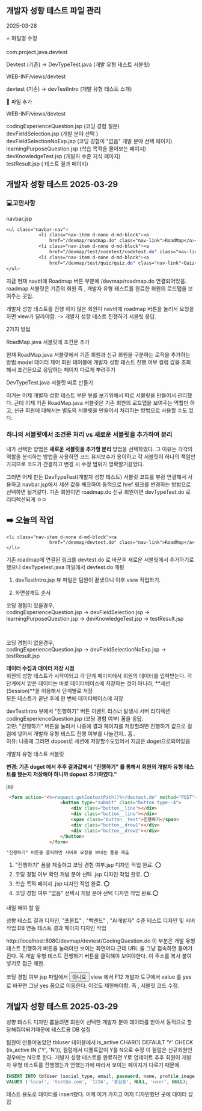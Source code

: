 
## 개발자 성향 테스트 파일 관리 

2025-03-28

⭐️ 파일명 수정

com.project.java.devtest

Devtest (기존) -> DevTypeTest.java (개발 유형 테스트 서블릿) 

WEB-INF/views/devtest

devtest (기존) -> devTestIntro (개발 유형 테스트 소개)

📌 파일 추가 

WEB-INF/views/devtest

codingExperienceQuestion.jsp (코딩 경험 질문) </br>
devFieldSelection.jsp (개발 분야 선택 ) </br>
devFieldSelectionNoExp.jsp (코딩 경험이 "없음" 개발 분야 선택 페이지) </br>
learningPurposeQuestion.jsp (학습 목적을 물어보는 페이지) </br>
devKnowledgeTest.jsp (개발자 수준 지식 페이지) </br>
testResult.jsp ( 테스트 결과 페이지)</br> 



## 개발자 성향 테스트 2025-03-29

### 💻고민사항 

navbar.jsp
```css
<ul class="navbar-nav">
			<li class="nav-item d-none d-md-block"><a
				href="/devmap/roadmap.do" class="nav-link">RoadMap</a></li>
			<li class="nav-item d-none d-md-block"><a
				href="/devmap/test/codetest/codetest.do" class="nav-link">CodeTest</a></li>
			<li class="nav-item d-none d-md-block"><a
				href="/devmap/test/quiz/quiz.do" class="nav-link">Quiz</a></li>
</ul>
```
지금 현재 nav바에 Roadmap 버튼 부분에 /devmap/roadmap.do 연결되어있음. 
roadmap 서블릿은 기존의 회원 즉 , 개발자 유형 테스트를 완료한 회원의 로드맵을 보여주는 곳임.

개발자 성향 테스트를 진행 하지 않은 회원이 nav바에 roadmap 버튼을 눌러서 요청을하면 view가 달라야함. -> 개발자 성향 테스트 진행하기 서블릿 응답.


2가지 방법

RoadMap.java 서블릿에 조건문 추가

현재 RoadMap.java 서블릿에서 기존 회원과 신규 회원을 구분하는 로직을 추가하는 방법 
model 데이터 제어 회원 테이블에 개발자 성향 테스트 진행 여부 컬럼 값을 조회해서 조건문으로 응답하는 페이지 다르게 뿌려주기 

DevTypeTest.java 서블릿 따로 만들기

이거는 어제 개발자 성향 테스트 부분 뷰를 보기위해서 따로 서블릿을 만들어서 관리했다. 근데 이제 기존 RoadMap.java 서블릿은 기존 회원의 로드맵을 보여주는 역할만 하고, 신규 회원에 대해서는 별도의 서블릿을 만들어서 처리하는 방법으로 사용할 수도 있다.

###  하나의 서블릿에서 조건문 처리 vs  새로운 서블릿을 추가하여 분리 

내가 선택한 방법은 <b> 새로운 서블릿을 추가형 분리 </b> 방법을 선택하였다. 그 이유는 각각의 역할을 분리하는 방법을 사용하면 코드 유지보수가 용이하고 각 서블릿이 하나의 책임만 가지므로 코드가 간결하고 변경 시 수정 범위가 명확할거같았다. 

그러면 어제 만든 DevTypeTest(개발자 성향 테스트) 서블릿 코드를 뷰랑 연결해서 사용하고 navbar.jsp에서 세션 값을 체크하여 동적으로 href 링크를 변경하는 방법으로 선택하면 될거같다. 기존 회원이면 roadmap.do 신규 회원이면 devTypeTest.do 로 리디렉션되게 ㅇㅇ


## ➡️ 오늘의 작업 

```
<li class="nav-item d-none d-md-block"><a
				href="/devmap/devtest.do" class="nav-link">RoadMap</a></li>
```

기존 roadmap에 연결된 링크를 devtest.do 로 바꾼후 새로운 서블릿에서 추가하기로했으니 devTypetest.java 파일에서 devtest.do 매핑

1. devTestIntro.jsp 뷰 파일은 팀원이 끝냈으니 이후 view 작업하기.

2. 화면설계도 순서 

코딩 경험이 있을경우, </br>
codingExperienceQuestion.jsp -> devFieldSelection.jsp -> learningPurposeQuestion.jsp -> devKnowledgeTest.jsp ->  testResult.jsp

</br>

코딩 경험이 없을경우, </br>
codingExperienceQuestion.jsp -> devFieldSelectionNoExp.jsp -> testResult.jsp


<b> 데이터 수집과 데이터 저장 시점 </b> </br>
회원의 성향 테스트가 시작이되고 각 단계 페이지에서 회원의 데이터를 입력받는다. 
각 단계에서 받은 데이터는 바로 데이터베이스에 저장하는 것이 아니라, **세션(Session)**을 이용해서 단계별로 저장 </br>
모든 테스트가 끝난 후에 한 번에 데이터베이스에 저장 </br>

devTestIntro 뷰에서 "진행하기" 버튼 이벤트 리스너 발생시 서버 리디렉션 codingExperienceQuestion.jsp (코딩 경험 여부) 폼을 응답. </br>
고민: "진행하기" 버튼을 눌러서 나중에 결과 페이지를 저장할려면 진행하기 값으로 컬럼에 넣어서 개발자 유형 테스트 진행 여부를 나눌건지.. 흠.. </br>
이유: 나중에 그러면 dopost로 세션에 저장할수도있어서 지금은 doget으로되어있음 </br>

개발자 유형 테스트 서블릿 

<b> 변경: 기존 doget 에서 추후 결과값에서 "진행하기" 를 통해서 회원의 개발자 유형 테스트를 했는지 저장해야 하니까 dopost 추가하였다." </b>

jsp
```html
 <form action="<%=request.getContextPath()%>/devtest.do" method="POST">
                    <button type="submit" class="button type--A">
                        <div class="button__line"></div>
                        <div class="button__line"></div>
                        <span class="button__text">진행하기</span>
                        <div class="button__drow1"></div>
                        <div class="button__drow2"></div>
                    </button>
                </form>

"진행하기" 버튼을 클릭하면 서버로 요청을 보내는 폼을 제출

```

1. "진행하기" 폼을 제출하고 코딩 경험 여부.jsp 디자인 작업 완료. ⭕️
2. 코딩 경험 여부 확인 개발 분야 선택 .jsp 디자인 작업 완료. ⭕️
3. 학습 목적 페이지 .jsp 디자인 작업 완료. ⭕️
4. 코딩 경험 여부 "없음" 선택시 개발 분야 선택 디자인 작업 완료.⭕️

내일 해야 할 일

성향 테스트 결과 디자인, "프론트" , "백엔드" , "AI개발자" 수준 테스트 디자인 및 서버 작업 DB 연동 
테스트 결과 페이지 디자인 작업


http://localhost:8080/devmap/devtest/CodingQuestion.do 이 부분은 개발 유형 테스트 진행하기 버튼을 눌러야만 보이는 화면이다 근데 URL 을 그냥 접속하면 들어가진다. 꼭 개발 유형 테스트 진행하기 버튼을 클릭해야 보여야한다. 이 주소를 복사 붙여넣기로 접근 제한. </br>

코딩 경험 여부 jsp 파일에서 <button type="submit" name="experience" value="no" class="button-color">아니요</button> view 에서 F12 개발자 도구에서 value 를 yes로 바꾸면 그냥 yes 폼으로 이동한다. 이것도
제한해야함. 즉 , 서블릿 코드 수정.

## 개발자 성향 테스트 2025-03-29

성향 테스트 디자인 뽑을려면 회원이 선택한 개발자 분야 데이터를 받아서 동적으로 할당해줘야되기때문에 테스트용 DB 설정 </br>

팀원이 만들어놓았던 tbluser 테이블에서 is_active  CHAR(1) DEFAULT 'Y' CHECK (is_active IN ('Y', 'N')), 컬럼에서 디폴트값이 Y를 N으로 수정 이 컬럼은 신규회원인 경우에는 N으로 한다. 개발자 성향 테스트를 완료하면 Y로 업데이트 추후 회원이 개발자 유형 테스트를 진행했는가 안했는가에 따라서 보이는 페이지가 다르기 때문에.

```sql
INSERT INTO tblUser (social_type, email, password, name, profile_image, role, user_level) 
VALUES ('local', 'test@a.com', '1234', '홍길동', NULL, 'user', NULL);
```

테스트 용도로 데이터를 insert했다. 이제 이거 가지고 어제 디자인했던 곳에 데이터 삽입

